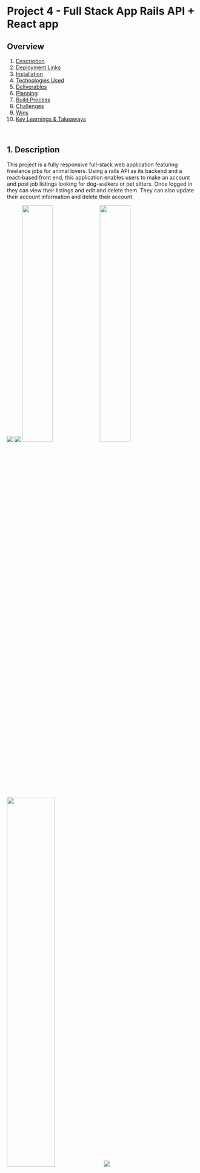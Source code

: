 # Project 4 - Full Stack App Rails API + React app

## Overview

1. [Description](#description)
2. [Deployment Links](#deployment-links)
3. [Installation](#installation)
4. [Technologies Used](#technologies)
5. [Deliverables](#deliverables)
6. [Planning](#planning)
7. [Build Process](#build-process)
8. [Challenges](#challenges)
9. [Wins](#wins)
10. [Key Learnings & Takeaways](#takeaways)

<br>

## <a name="description"></a> 1. Description

This project is a fully responsive full-stack web application featuring freelance jobs for animal lovers. Using a rails API as its backend and a react-based front end, this application enables users to make an account and post job listings looking for dog-walkers or pet sitters. Once logged in they can view their listings and edit and delete them. They can also update their account information and delete their account.

 <img src="./src/assets/readme_images/landing_page1.jpg">
 <img src="./src/assets/readme_images/landing_page2.jpg">

 <img src="./src/assets/readme_images/landing_page_responsive.jpg" width=40%>
 <img src="./src/assets/readme_images/jobs.jpg" width=40%>
 <img src="./src/assets/readme_images/jobs_responsive.jpg" width=50%>
 <img src="./src/assets/readme_images/login.jpg">
 <img src="./src/assets/readme_images/responsive_login.jpg" width=50%>
 <img src="./src/assets/readme_images/login_ipad.jpg" width=50%>
 <img src="./src/assets/readme_images/logout.jpg" width=50%>
 <img src="./src/assets/readme_images/mobile_menu.jpg" width=50%>

 <img src="./src/assets/readme_images/dashboard.jpg">
 <img src="./src/assets/readme_images/responsive_dashboard_1.jpg" width=50%>
 <img src="./src/assets/readme_images/responsive_dashboard_2.jpg" width=50%>

## <a name="deployment-links"></a> 2. Deployment Links

- Front End: React application deployed on Netlify

  - Deployment: https://pawneepets.netlify.app/

- Back End: rails application deployed on Heroku
  - Deployment: https://p4-rails.herokuapp.com

## <a name="installation"></a> 3. Installation

### Front end dependencies:

- package manager used: npm - v9.6.7
  - https://www.npmjs.com/package/npm
- to install dependencies, run:

```zsh
npm install
```

<br>

### Back end dependencies:

- package manager used: bundler
  - https://bundler.io/
- to install dependencies, run:

```zsh
bundle install
```

## <a name="technologies"></a> 4. Technologies Used

### Front End

- The front end of this application is based in ReactJS (v18.2.0), JavaScript, JSX and CSS.
  - it was created using the 'create-react-app' command

```zsh
create-react-app project4-react-frontend
```

- https://create-react-app.dev/
- routing
  - react-router (v6.11.2)
    - https://www.npmjs.com/package/react-router
  - react-router-dom (v6.11.2)
    - https://www.npmjs.com/package/react-router-dom
- authentication
  - buffer (v6.0.3)
    - https://nodejs.org/api/buffer.html
    - used to decode JWT tokens
- UI
  - react-datepicker (v4.12.0)
  - https://www.npmjs.com/package/react-datepicker
  - fonts:
    - 'Lilly Regular' by Apostrophic Labs
      - source: Font Squirrel
      - https://www.fontsquirrel.com/fonts/lilly
    - 'Quicksand' by Andrew Paglinawan
      - source: BestFonts.pro
      - 'https://en.bestfonts.pro/font/quicksand',
    - .woff files: assets/fonts directory
  - icons
    - source: Font Awesome
    - https://fontawesome.com/
    - details: assets/fonts/icons.js

### Back End

- The back end is based on ruby (v3.2.2) and rails (v7.0.5)
  - it was created using the 'rails new' command with '--api' flag as rails was only used for the backend API rather a full-stack application
  - https://guides.rubyonrails.org/api_app.html

```zsh
rails new p4-rails --api
```

- ruby gems
  - rack-cors gem (v2.0.1)
    - middleware to make Rack-based apps CORS compatible
    - https://rubygems.org/gems/rack-cors/versions/1.1.1
  - authentication:
    - devise (v4.9.2)
      - https://rubygems.org/gems/devise/versions/4.9.2
    - devise-jwt (v0.11.0)
      - https://rubygems.org/gems/devise-jwt/versions/0.11.0
    - jsonapi-serializer (v2.2.0)
      - https://rubygems.org/gems/jsonapi-serializer/versions/2.2.0

### Additional tools used:

- Netlify
  - used to deploy the front end
  - https://www.netlify.com/
- Heroku
  - used to deploy the back end
  - https://www.heroku.com/
- Postman
  - used to test the API endpoints
  - https://www.postman.com/
- excalidraw
  - used for building the wireframe + ERD
  - https://excalidraw.com/
- Git / GitHub
  - used for version control
  - https://git-scm.com/
  - https://github.com/https://github.com/
- Visual Studio Code (VSCode)
  - code editor used for writing CSS, JSX and JavaScript
- Google Chrome browser
  - used for launching the website and displaying the application Google Chrome
- Google Chrome Developer Tools: For troubleshooting and debugging
  - https://www.google.com/intl/en_uk/chrome/

### Resources

- Dakota Lee Martinez:
  - https://dakotaleemartinez.com/tutorials/devise-jwt-api-only-mode-for-authentication/
  - https://www.youtube.com/watch?v=wVNQwrALp1A
  - https://github.com/DakotaLMartinez/rails-react-devise-tutorial

## <a name="deliverables"></a> 5. Deliverables

### MVP

- full stack web application
- at least 2 models
  - full CRUD on at least one of your models
  - be able to Add/Delete on any remaining models
- authentication
- write code that is well-structured, readable, efficient and DRY
  - follow accepted naming conventions + consistent indentation
  - use semantic naming of variables, functions, CSS classes, etc.
  - Short and clear functions that do one thing

### Stretch Goals

- add 3rd party API
- Make app mobile responsive
- High quality, professional design
- Redux
- Automated Tests Using Jest / RSpec or MiniTest for Rails

## User stories

- As a user I should be able to register with a username and password.
- As a user I should be able to log in with my username and password.
- As a user I should be able to view all job postings.
- As a user I should be able to view my job postings.
- As a user I should be able to write a new job posting.
- As a user I should be able to delete my postings.
- As a user I should be able to edit my postings.

---

## <a name="planning"></a>6. Planning

 <br>
 <br>

 <img src="./src/assets/readme_images/project_4_erd.png">
 
 <br>
 <br>

 <img src="./src/assets/readme_images/project_4_wireframe.png">

<br>

## <a name="build-process"></a> 7. Build Process

### start date: 26/05/2023

- specifictions given

### proposal submission deadline: 30/05/2023

- proposal to be submitted for approval by instructional team including:

  - ERD of models
  - wireframe
  - description
  - user stories

- proposal was approved
- once the proposal was approved I started the development process

### development: day 1 - 31/05/2023

On the first day I wrote the code for the backend models for User and Job.
I built the controllers and CRUD actions for those models and started testing them out in postman.

### development: day 2 - 01/06/2023

On day 2 I deployed the backend rails app on heroku.

- initialise react application using command:

```terminal
create-react-app
```

### development: day 3 - 02/06/2023

- start authentication
- add delete account feature for user
- new job form sends data to api
- rendering job resource from api
- add context to keep track of user logged in

### development: day 4 - 03/06/2023

- tried to add Material UI to React project but ran into issues, react version did not work with Material UI
- custom fonts added

### development: day 5 - 04/06/2023

- created third model: applications: join table linking a job posting (by id) with an applicant (by user id).

```ruby
rails g model Application content:string  user:references job:references

rails g controller applications

```

- add content to home page
- add dropdown menu for job_type in AddNewJob form
- add @media queries for header
- toggle hamburger menu
- add fontawesome icons, add css, add responsive navbar
- CSS added
- responsibe navigation bar using vanilla CSS

### development: day 6 - 05/06/2023

- backend deployed on heroku: https://p4-rails.herokuapp.com

tested to see that the following 3 routes work in postman:

- POST: https://p4-rails.herokuapp.com/signup -> creates new user+generates token
- POST: https://p4-rails.herokuapp.com/login -> logs user in + creates token
- GET: https://p4-rails.herokuapp.com/current_user -> verifies token and returns user data
- DELETE: https://p4-rails.herokuapp.com/logout -> logs user out

### development: day 7 - 06/06/2023

- full CRUD for both User and Job model
- CSS forms for user input

### development: day 8 - 08/06/2023

responsive css

### development: day 9 - 08/06/2023

On day 9 I finished the responsive design and created seed data for the rails api.
I also worked on the frontend deployment.

### development: day 10 - 09/06/2023 - Submission Deadline + presentation

On the final day of this project I completed the readme and presented the project to my cohort.

## 8. <a name="challenges"></a> Challenges

- deployment on the front end proved to be a challenge as there were issues with the fetch requests not working properly.
- I originally created the backend with a sqlite database instead of postgresql and had to later account for that during deployment, which made things more complicated.
- the react-datepicker component I used formatted the date in a different way than the rails datetime format, which required writing some extra code to account for this inconsistency.

BUGS:

## 9. <a name="wins"></a> Wins

- I managed to fulfil all the MVP requirements.
- I was also really glad that I managed to implement the responsive design for this project withing the timeframe that was given as I had run out of time in previous projects to make the applications fully responsive.

## 10. <a name="takeaways"></a> 9. Key Learnings & Takeaways

## <a name="future-improvements"></a> 11. Future Improvements

- add 3rd party API
- incorporate Redux
- add automated Tests Using Jest / RSpec or MiniTest for Rails
- add more models e.g. pets
- picture uploads
- user can change password
